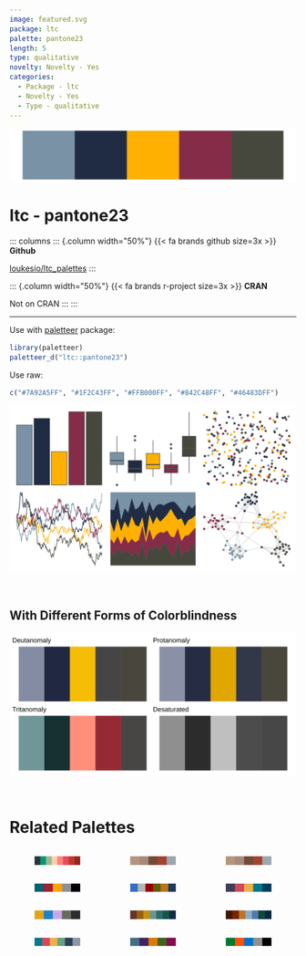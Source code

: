 ```yaml
---
image: featured.svg
package: ltc
palette: pantone23
length: 5
type: qualitative
novelty: Novelty - Yes
categories:
  - Package - ltc
  - Novelty - Yes
  - Type - qualitative
---
```


![](featured.svg)

# ltc - pantone23 

::: columns
::: {.column width="50%"}
{{< fa brands github size=3x >}}
**Github**

[loukesio/ltc_palettes](https://github.com/loukesio/ltc_palettes)
:::

::: {.column width="50%"}
{{< fa brands r-project size=3x >}}
**CRAN**

Not on CRAN
:::
:::

<hr> 

Use with [paletteer](https://emilhvitfeldt.github.io/paletteer/) package:

```r
library(paletteer)
paletteer_d("ltc::pantone23")
```

Use raw:

```r
c("#7A92A5FF", "#1F2C43FF", "#FFB000FF", "#842C48FF", "#46483DFF")
``` 

![](examples.png) 

  <br>
  
  ## With Different Forms of Colorblindness
  
  ![](colorblind.svg) 

<br>

# Related Palettes

<div class="list" style="display: grid; grid-template-columns: auto auto auto;"> <figure class="figure">
<a href="../../awtools/a_palette/"> <img src="../../awtools/a_palette/featured.svg" style="width: 100%;" class="figure-img"></a>
</figure> <figure class="figure">
<a href="../../ButterflyColors/hamadryas_feronia/"> <img src="../../ButterflyColors/hamadryas_feronia/featured.svg" style="width: 100%;" class="figure-img"></a>
</figure> <figure class="figure">
<a href="../../ButterflyColors/hamadryas_feronia/"> <img src="../../ButterflyColors/hamadryas_feronia/featured.svg" style="width: 100%;" class="figure-img"></a>
</figure> <figure class="figure">
<a href="../../nbapalettes/pistons_90s/"> <img src="../../nbapalettes/pistons_90s/featured.svg" style="width: 100%;" class="figure-img"></a>
</figure> <figure class="figure">
<a href="../../NatParksPalettes/Triglav/"> <img src="../../NatParksPalettes/Triglav/featured.svg" style="width: 100%;" class="figure-img"></a>
</figure> <figure class="figure">
<a href="../../PrettyCols/Lively/"> <img src="../../PrettyCols/Lively/featured.svg" style="width: 100%;" class="figure-img"></a>
</figure> <figure class="figure">
<a href="../../fishualize/Stegastes_nigricans/"> <img src="../../fishualize/Stegastes_nigricans/featured.svg" style="width: 100%;" class="figure-img"></a>
</figure> <figure class="figure">
<a href="../../MetBrewer/Veronese/"> <img src="../../MetBrewer/Veronese/featured.svg" style="width: 100%;" class="figure-img"></a>
</figure> <figure class="figure">
<a href="../../MetBrewer/Moreau/"> <img src="../../MetBrewer/Moreau/featured.svg" style="width: 100%;" class="figure-img"></a>
</figure> <figure class="figure">
<a href="../../ltc/minou/"> <img src="../../ltc/minou/featured.svg" style="width: 100%;" class="figure-img"></a>
</figure> <figure class="figure">
<a href="../../PrettyCols/Dark/"> <img src="../../PrettyCols/Dark/featured.svg" style="width: 100%;" class="figure-img"></a>
</figure> <figure class="figure">
<a href="../../nbapalettes/knicks_holiday/"> <img src="../../nbapalettes/knicks_holiday/featured.svg" style="width: 100%;" class="figure-img"></a>
</figure> 
</div>

